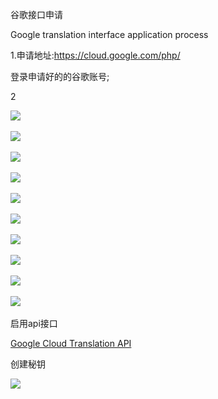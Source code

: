 谷歌接口申请

Google translation interface application process

1.申请地址:https://cloud.google.com/php/

登录申请好的的谷歌账号;

2

![](file:///C:\Users\zzqss\AppData\Local\Temp\ksohtml8680\wps91.jpg) 

![](file:///C:\Users\zzqss\AppData\Local\Temp\ksohtml8680\wps92.jpg) 

![](file:///C:\Users\zzqss\AppData\Local\Temp\ksohtml8680\wps93.jpg) 

![](file:///C:\Users\zzqss\AppData\Local\Temp\ksohtml8680\wps94.jpg) 

![](file:///C:\Users\zzqss\AppData\Local\Temp\ksohtml8680\wps95.jpg) 

![](file:///C:\Users\zzqss\AppData\Local\Temp\ksohtml8680\wps96.jpg) 

![](file:///C:\Users\zzqss\AppData\Local\Temp\ksohtml8680\wps97.jpg) 

![](file:///C:\Users\zzqss\AppData\Local\Temp\ksohtml8680\wps98.jpg) 

![](file:///C:\Users\zzqss\AppData\Local\Temp\ksohtml8680\wps99.jpg) 

![](file:///C:\Users\zzqss\AppData\Local\Temp\ksohtml8680\wps100.jpg) 

启用api接口

[Google Cloud Translation API](https://console.cloud.google.com/apis/api/translate.googleapis.com/overview?project=the-tendril-170813&hl=zh-CN)

创建秘钥

![](file:///C:\Users\zzqss\AppData\Local\Temp\ksohtml8680\wps101.jpg)